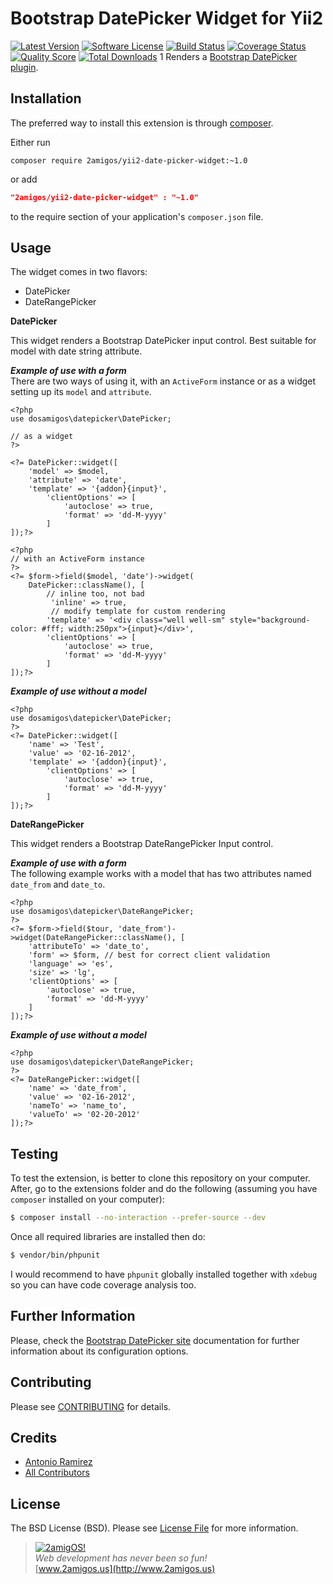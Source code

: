 Bootstrap DatePicker Widget for Yii2
====================================

[![Latest Version](https://img.shields.io/github/tag/2amigos/yii2-date-picker-widget.svg?style=flat-square&label=release)](https://github.com/2amigos/yii2-date-picker-widget/tags)
[![Software License](https://img.shields.io/badge/license-BSD-brightgreen.svg?style=flat-square)](LICENSE.md)
[![Build Status](https://img.shields.io/travis/2amigos/yii2-date-picker-widget/master.svg?style=flat-square)](https://travis-ci.org/2amigos/yii2-date-picker-widget)
[![Coverage Status](https://img.shields.io/scrutinizer/coverage/g/2amigos/yii2-date-picker-widget.svg?style=flat-square)](https://scrutinizer-ci.com/g/2amigos/yii2-date-picker-widget/code-structure)
[![Quality Score](https://img.shields.io/scrutinizer/g/2amigos/yii2-date-picker-widget.svg?style=flat-square)](https://scrutinizer-ci.com/g/2amigos/yii2-date-picker-widget)
[![Total Downloads](https://img.shields.io/packagist/dt/2amigos/yii2-date-picker-widget.svg?style=flat-square)](https://packagist.org/packages/2amigos/yii2-date-picker-widget)
1
Renders a [Bootstrap DatePicker plugin](http://bootstrap-datepicker.readthedocs.org/en/release/).

Installation
------------
The preferred way to install this extension is through [composer](http://getcomposer.org/download/).

Either run

```
composer require 2amigos/yii2-date-picker-widget:~1.0
```
or add

```json
"2amigos/yii2-date-picker-widget" : "~1.0"
```

to the require section of your application's `composer.json` file.

Usage
-----
The widget comes in two flavors: 

- DatePicker
- DateRangePicker

**DatePicker**

This widget renders a Bootstrap DatePicker input control. Best suitable for model with date string attribute.

***Example of use with a form***  
There are two ways of using it, with an `ActiveForm` instance or as a widget setting up its `model` and `attribute`.

```
<?php
use dosamigos\datepicker\DatePicker;

// as a widget
?>

<?= DatePicker::widget([
    'model' => $model,
    'attribute' => 'date',
    'template' => '{addon}{input}',
        'clientOptions' => [
            'autoclose' => true,
            'format' => 'dd-M-yyyy'
        ]
]);?>

<?php 
// with an ActiveForm instance 
?>
<?= $form->field($model, 'date')->widget(
    DatePicker::className(), [
        // inline too, not bad
         'inline' => true, 
         // modify template for custom rendering
        'template' => '<div class="well well-sm" style="background-color: #fff; width:250px">{input}</div>',
        'clientOptions' => [
            'autoclose' => true,
            'format' => 'dd-M-yyyy'
        ]
]);?>
```  
***Example of use without a model***

```  
<?php
use dosamigos\datepicker\DatePicker;
?>
<?= DatePicker::widget([
    'name' => 'Test',
    'value' => '02-16-2012',
    'template' => '{addon}{input}',
        'clientOptions' => [
            'autoclose' => true,
            'format' => 'dd-M-yyyy'
        ]
]);?>
```
**DateRangePicker**  

This widget renders a Bootstrap DateRangePicker Input control. 

***Example of use with a form***  
The following example works with a model that has two attributes named `date_from` and `date_to`.

```
<?php
use dosamigos\datepicker\DateRangePicker;
?>
<?= $form->field($tour, 'date_from')->widget(DateRangePicker::className(), [
    'attributeTo' => 'date_to', 
    'form' => $form, // best for correct client validation
    'language' => 'es',
    'size' => 'lg',
    'clientOptions' => [
        'autoclose' => true,
        'format' => 'dd-M-yyyy'
    ]
]);?>
```  
***Example of use without a model***

```  
<?php
use dosamigos\datepicker\DateRangePicker;
?>
<?= DateRangePicker::widget([
    'name' => 'date_from',
    'value' => '02-16-2012',
    'nameTo' => 'name_to',
    'valueTo' => '02-20-2012'
]);?>
```

Testing
-------

To test the extension, is better to clone this repository on your computer. After, go to the extensions folder and do
the following (assuming you have `composer` installed on your computer): 

```bash 
$ composer install --no-interaction --prefer-source --dev
```
Once all required libraries are installed then do: 

```bash 
$ vendor/bin/phpunit
```

I would recommend to have `phpunit` globally installed together with `xdebug` so you can have code coverage analysis too.

Further Information
-------------------
Please, check the [Bootstrap DatePicker site](http://bootstrap-datepicker.readthedocs.org/en/release/) documentation for further information about its configuration options. 

Contributing
------------

Please see [CONTRIBUTING](CONTRIBUTING.md) for details.

Credits
-------

- [Antonio Ramirez](https://github.com/tonydspaniard)
- [All Contributors](../../contributors)

License
-------

The BSD License (BSD). Please see [License File](LICENSE.md) for more information.


> [![2amigOS!](http://www.gravatar.com/avatar/55363394d72945ff7ed312556ec041e0.png)](http://www.2amigos.us)  
<i>Web development has never been so fun!</i>  
[www.2amigos.us](http://www.2amigos.us)